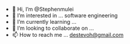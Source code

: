 - 👋 Hi, I’m @Stephenmulei
- 👀 I’m interested in ... software engineering 
- 🌱 I’m currently learning ...
- 💞️ I’m looking to collaborate on ...
- 📫 How to reach me ... destevoh@gmail.com

<!---
Stephenmulei/Stephenmulei is a ✨ special ✨ repository because its `README.md` (this file) appears on your GitHub profile.
You can click the Preview link to take a look at your changes.
--->
